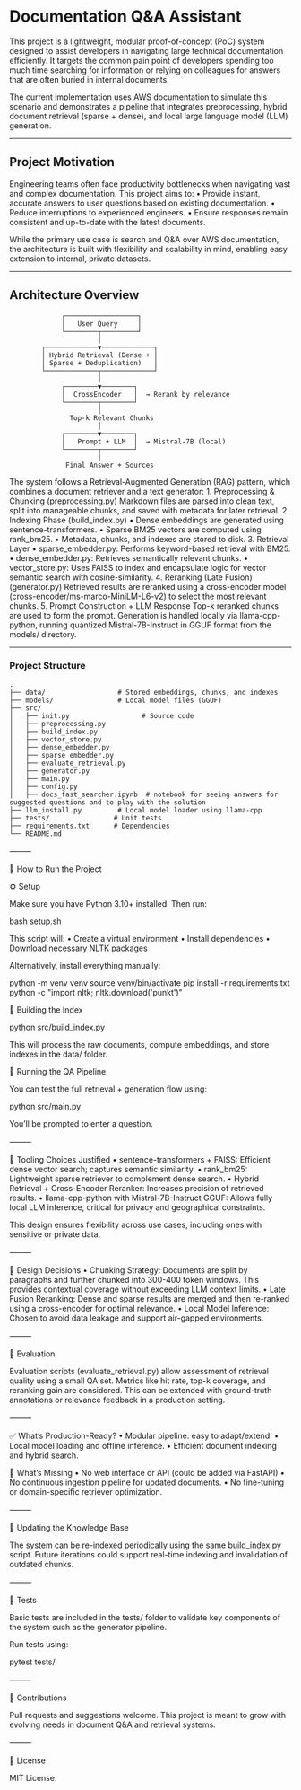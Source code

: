 # Documentation Q&A Assistant

This project is a lightweight, modular proof-of-concept (PoC) system designed to assist developers in navigating large technical documentation efficiently. It targets the common pain point of developers spending too much time searching for information or relying on colleagues for answers that are often buried in internal documents.

The current implementation uses AWS documentation to simulate this scenario and demonstrates a pipeline that integrates preprocessing, hybrid document retrieval (sparse + dense), and local large language model (LLM) generation.

---

## Project Motivation

Engineering teams often face productivity bottlenecks when navigating vast and complex documentation. This project aims to:
	•	Provide instant, accurate answers to user questions based on existing documentation.
	•	Reduce interruptions to experienced engineers.
	•	Ensure responses remain consistent and up-to-date with the latest documents.

While the primary use case is search and Q&A over AWS documentation, the architecture is built with flexibility and scalability in mind, enabling easy extension to internal, private datasets.

---

## Architecture Overview

```text
             ┌──────────────────┐
             │   User Query     │
             └────────┬─────────┘
                      │
        ┌─────────────▼─────────────┐
        │ Hybrid Retrieval (Dense + │
        │ Sparse + Deduplication)   │
        └─────────────┬─────────────┘
                      │
             ┌────────▼────────┐
             │  CrossEncoder   │  → Rerank by relevance
             └────────┬────────┘
                      │
               Top-k Relevant Chunks
                      │
             ┌────────▼────────┐
             │   Prompt + LLM  │  → Mistral-7B (local)
             └────────┬────────┘
                      │
              Final Answer + Sources
```

The system follows a Retrieval-Augmented Generation (RAG) pattern, which combines a document retriever and a text generator:
	1.	Preprocessing & Chunking (preprocessing.py)
Markdown files are parsed into clean text, split into manageable chunks, and saved with metadata for later retrieval.
	2.	Indexing Phase (build_index.py)
	•	Dense embeddings are generated using sentence-transformers.
	•	Sparse BM25 vectors are computed using rank_bm25.
	•	Metadata, chunks, and indexes are stored to disk.
	3.	Retrieval Layer
	•	sparse_embedder.py: Performs keyword-based retrieval with BM25.
	•	dense_embedder.py: Retrieves semantically relevant chunks.
	•	vector_store.py: Uses FAISS to index and encapsulate logic for vector semantic search with cosine-similarity.
	4.	Reranking (Late Fusion) (generator.py)
Retrieved results are reranked using a cross-encoder model (cross-encoder/ms-marco-MiniLM-L6-v2) to select the most relevant chunks.
	5.	Prompt Construction + LLM Response
Top-k reranked chunks are used to form the prompt.
Generation is handled locally via llama-cpp-python, running quantized Mistral-7B-Instruct in GGUF format from the models/ directory.

---

### Project Structure
```
.
├── data/                  # Stored embeddings, chunks, and indexes
├── models/                # Local model files (GGUF)
├── src/
│   ├── init.py                  # Source code
│   ├── preprocessing.py
│   ├── build_index.py
│   ├── vector_store.py
│   ├── dense_embedder.py
│   ├── sparse_embedder.py
│   ├── evaluate_retrieval.py
│   ├── generator.py
│   ├── main.py
│   ├── config.py
│   ├── docs_fast_searcher.ipynb  # notebook for seeing answers for suggested questions and to play with the solution
├── llm_install.py         # Local model loader using llama-cpp
├── tests/                # Unit tests
├── requirements.txt      # Dependencies
└── README.md
```

⸻

🚀 How to Run the Project

⚙️ Setup

Make sure you have Python 3.10+ installed. Then run:

bash setup.sh

This script will:
	•	Create a virtual environment
	•	Install dependencies
	•	Download necessary NLTK packages

Alternatively, install everything manually:

python -m venv venv
source venv/bin/activate
pip install -r requirements.txt
python -c "import nltk; nltk.download('punkt')"

🧱 Building the Index

python src/build_index.py

This will process the raw documents, compute embeddings, and store indexes in the data/ folder.

🧪 Running the QA Pipeline

You can test the full retrieval + generation flow using:

python src/main.py

You’ll be prompted to enter a question.

⸻

🧰 Tooling Choices Justified
	•	sentence-transformers + FAISS: Efficient dense vector search; captures semantic similarity.
	•	rank_bm25: Lightweight sparse retriever to complement dense search.
	•	Hybrid Retrieval + Cross-Encoder Reranker: Increases precision of retrieved results.
	•	llama-cpp-python with Mistral-7B-Instruct GGUF: Allows fully local LLM inference, critical for privacy and geographical constraints.

This design ensures flexibility across use cases, including ones with sensitive or private data.

⸻

🧠 Design Decisions
	•	Chunking Strategy: Documents are split by paragraphs and further chunked into 300-400 token windows. This provides contextual coverage without exceeding LLM context limits.
	•	Late Fusion Reranking: Dense and sparse results are merged and then re-ranked using a cross-encoder for optimal relevance.
	•	Local Model Inference: Chosen to avoid data leakage and support air-gapped environments.

⸻

🧪 Evaluation

Evaluation scripts (evaluate_retrieval.py) allow assessment of retrieval quality using a small QA set. Metrics like hit rate, top-k coverage, and reranking gain are considered. This can be extended with ground-truth annotations or relevance feedback in a production setting.

⸻

✅ What’s Production-Ready?
	•	Modular pipeline: easy to adapt/extend.
	•	Local model loading and offline inference.
	•	Efficient document indexing and hybrid search.

🚧 What’s Missing
	•	No web interface or API (could be added via FastAPI)
	•	No continuous ingestion pipeline for updated documents.
	•	No fine-tuning or domain-specific retriever optimization.

⸻

🔄 Updating the Knowledge Base

The system can be re-indexed periodically using the same build_index.py script. Future iterations could support real-time indexing and invalidation of outdated chunks.

⸻

🧪 Tests

Basic tests are included in the tests/ folder to validate key components of the system such as the generator pipeline.

Run tests using:

pytest tests/




⸻

🤝 Contributions

Pull requests and suggestions welcome. This project is meant to grow with evolving needs in document Q&A and retrieval systems.

⸻

📜 License

MIT License.